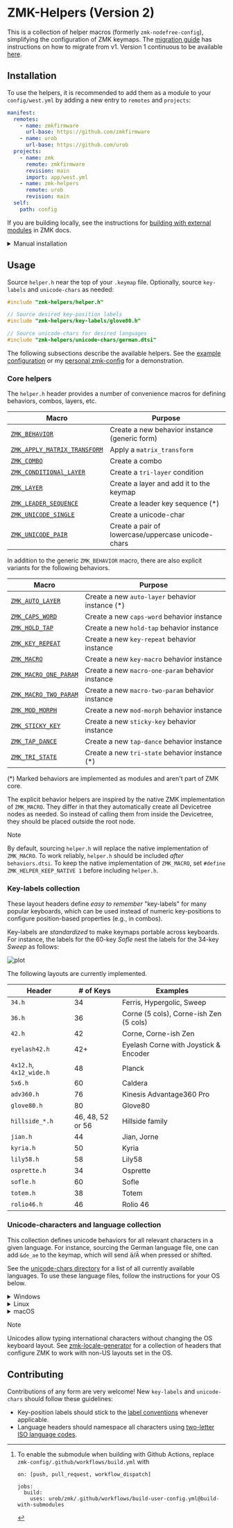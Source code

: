 # ZMK-Helpers (Version 2)

This is a collection of helper macros (formerly `zmk-nodefree-config`), simplifying the
configuration of ZMK keymaps. The [migration guide](docs/migration-to-v2.md) has instructions on how
to migrate from v1. Version 1 continuous to be available
[here](https://github.com/urob/zmk-helpers/tree/v1).

## Installation

To use the helpers, it is recommended to add them as a module to your `config/west.yml` by adding a
new entry to `remotes` and `projects`:

```yaml
manifest:
  remotes:
    - name: zmkfirmware
      url-base: https://github.com/zmkfirmware
    - name: urob
      url-base: https://github.com/urob
  projects:
    - name: zmk
      remote: zmkfirmware
      revision: main
      import: app/west.yml
    - name: zmk-helpers
      remote: urob
      revision: main
  self:
    path: config
```

If you are building locally, see the instructions for
[building with external modules](https://zmk.dev/docs/development/build-flash#building-with-external-modules)
in ZMK docs.

<details><summary>Manual installation</summary>

Alternatively, copy `include/zmk-helpers` into your `config/` directory:

```
zmk-config
├── config
│   ├── corne.keymap
│   ├── zmk-helpers
│   │   ├── helper.h
│   │   └── ...
│   └── ...
└── ...
```

Instead of copying, one could also add a `git-submodule`[^1]:

```sh
cd /path/to/zmk-config/
git submodule add -b v2 -- https://github.com/urob/zmk-helpers config/zmk-helpers-repo
ln -s zmk-helpers-repo/include/zmk-helpers config/zmk-helpers
```

</details>

## Usage

Source `helper.h` near the top of your `.keymap` file. Optionally, source `key-labels` and
`unicode-chars` as needed:

```C++
#include "zmk-helpers/helper.h"

// Source desired key-position labels
#include "zmk-helpers/key-labels/glove80.h"

// Source unicode-chars for desired languages
#include "zmk-helpers/unicode-chars/german.dtsi"
```

The following subsections describe the available helpers. See the
[example configuration](examples/zmk-config/config/cradio.keymap) or my
[personal zmk-config](https://github.com/urob/zmk-config/blob/main/config/base.keymap) for a
demonstration.

### Core helpers

The `helper.h` header provides a number of convenience macros for defining behaviors, combos,
layers, etc.

| Macro                          | Purpose                                            |
| ------------------------------ | -------------------------------------------------- |
| [`ZMK_BEHAVIOR`]               | Create a new behavior instance (generic form)      |
| [`ZMK_APPLY_MATRIX_TRANSFORM`] | Apply a `matrix_transform`                         |
| [`ZMK_COMBO`]                  | Create a combo                                     |
| [`ZMK_CONDITIONAl_LAYER`]      | Create a `tri-layer` condition                     |
| [`ZMK_LAYER`]                  | Create a layer and add it to the keymap            |
| [`ZMK_LEADER_SEQUENCE`]        | Create a leader key sequence (*)                   |
| [`ZMK_UNICODE_SINGLE`]         | Create a unicode-char                              |
| [`ZMK_UNICODE_PAIR`]           | Create a pair of lowercase/uppercase unicode-chars |

In addition to the generic `ZMK_BEHAVIOR` macro, there are also explicit variants for the following
behaviors.

| Macro                   | Purpose                                                       |
| ----------------------- | ------------------------------------------------------------- |
| [`ZMK_AUTO_LAYER`]      | Create a new `auto-layer` behavior instance (*)               |
| [`ZMK_CAPS_WORD`]       | Create a new `caps-word` behavior instance                    |
| [`ZMK_HOLD_TAP`]        | Create a new `hold-tap` behavior instance                     |
| [`ZMK_KEY_REPEAT`]      | Create a new `key-repeat` behavior instance                   |
| [`ZMK_MACRO`]           | Create a new `key-macro` behavior instance                    |
| [`ZMK_MACRO_ONE_PARAM`] | Create a new `macro-one-param` behavior instance              |
| [`ZMK_MACRO_TWO_PARAM`] | Create a new `macro-two-param` behavior instance              |
| [`ZMK_MOD_MORPH`]       | Create a new `mod-morph` behavior instance                    |
| [`ZMK_STICKY_KEY`]      | Create a new `sticky-key` behavior instance                   |
| [`ZMK_TAP_DANCE`]       | Create a new `tap-dance` behavior instance                    |
| [`ZMK_TRI_STATE`]       | Create a new `tri-state` behavior instance (*)                |

(*) Marked behaviors are implemented as modules and aren't part of ZMK core.

The explicit behavior helpers are inspired by the native ZMK implementation of `ZMK_MACRO`. They
differ in that they automatically create all Devicetree nodes as needed. So instead of calling them
from inside the Devicetree, they should be placed outside the root node.

> [!NOTE]
>
> By default, sourcing `helper.h` will replace the native implementation of `ZMK_MACRO`. To work
> reliably, `helper.h` should be included _after_ `behaviors.dtsi`. To keep the native
> implementation of `ZMK_MACRO`, set `#define ZMK_HELPER_KEEP_NATIVE 1` before including `helper.h`.

### Key-labels collection

These layout headers define _easy to remember_ "key-labels" for many popular keyboards, which can be
used instead of numeric key-positions to configure position-based properties (e.g., in combos).

Key-labels are _standardized_ to make keymaps portable across keyboards. For instance, the labels
for the 60-key _Sofle_ nest the labels for the 34-key _Sweep_ as follows:

![plot](docs/img/key_labels_example.png)

The following layouts are currently implemented.

| Header                  | \# of Keys       | Examples                                   |
| ----------------------- | ---------------- | ------------------------------------------ |
| `34.h`                  | 34               | Ferris, Hypergolic, Sweep                  |
| `36.h`                  | 36               | Corne (5 cols), Corne-ish Zen (5 cols)     |
| `42.h`                  | 42               | Corne, Corne-ish Zen                       |
| `eyelash42.h`           | 42+              | Eyelash Corne with Joystick & Encoder      |
| `4x12.h`, `4x12_wide.h` | 48               | Planck                                     |
| `5x6.h`                 | 60               | Caldera                                    |
| `adv360.h`              | 76               | Kinesis Advantage360 Pro                   |
| `glove80.h`             | 80               | Glove80                                    |
| `hillside_*.h`          | 46, 48, 52 or 56 | Hillside family                            |
| `jian.h`                | 44               | Jian, Jorne                                |
| `kyria.h`               | 50               | Kyria                                      |
| `lily58.h`              | 58               | Lily58                                     |
| `osprette.h`            | 34               | Osprette                                   |
| `sofle.h`               | 60               | Sofle                                      |
| `totem.h`               | 38               | Totem                                      |
| `rolio46.h`             | 46               | Rolio 46                                   |

### Unicode-characters and language collection

This collection defines unicode behaviors for all relevant characters in a given language. For
instance, sourcing the German language file, one can add `&de_ae` to the keymap, which will send
<kbd>ä</kbd>/<kbd>Ä</kbd> when pressed or shifted.

See the [unicode-chars directory](include/zmk-helpers/unicode-chars/) for a list of all currently
available languages. To use these language files, follow the instructions for your OS below.

<details><summary>Windows</summary>

On your computer, install [WinCompose](https://github.com/samhocevar/wincompose). In your keymap,
source `helper.h` and the desired language files. For example:

```c
#include "zmk-helpers/helper.h"
#include "zmk-helpers/unicode-chars/german.dtsi"
```

</details>

<details><summary>Linux</summary>

In your keymap, set `HOST_OS` to `1`, **_then_** source `helper.h` and the desired language files.
For example:

```c
#define HOST_OS 1
#include "zmk-helpers/helper.h"
#include "zmk-helpers/unicode-chars/german.dtsi"
```

</details>

<details><summary>macOS</summary>

On your computer, enable unicode input in the system preferences by selecting `Unicode Hex Input` as
input source. In your keymap, set `HOST_OS` to `2`, **_then_** source `helper.h` and the desired
language files. For example:

```c
#define HOST_OS 2
#include "zmk-helpers/helper.h"
#include "zmk-helpers/unicode-chars/german.dtsi"
```

</details>

> [!NOTE]
>
> Unicodes allow typing international characters without changing the OS keyboard layout. See
> [zmk-locale-generator](https://github.com/joelspadin/zmk-locale-generator) for a collection of
> headers that configure ZMK to work with non-US layouts set in the OS.

[^1]:
    To enable the submodule when building with Github Actions, replace
    `zmk-config/.github/workflows/build.yml` with

    ```
    on: [push, pull_request, workflow_dispatch]

    jobs:
      build:
        uses: urob/zmk/.github/workflows/build-user-config.yml@build-with-submodules
    ```

## Contributing

Contributions of any form are very welcome! New `key-labels` and `unicode-chars` should follow these
guidelines:

- Key-position labels should stick to the [label conventions](docs/key_labels.md#standardization)
  whenever applicable.
- Language headers should namespace all characters using
  [two-letter ISO language codes](https://en.wikipedia.org/wiki/List_of_ISO_639_language_codes).

[#1366]: https://github.com/zmkfirmware/zmk/pull/1366
[`ZMK_BEHAVIOR`]: docs/core_helpers.md#zmk_behavior
[`ZMK_APPLY_MATRIX_TRANSFORM`]: docs/core_helpers.md#apply_matrix_transform
[`ZMK_COMBO`]: docs/core_helpers.md#zmk_combo
[`ZMK_CONDITIONAL_LAYER`]: docs/core_helpers.md#zmk_conditional_layer
[`ZMK_LAYER`]: docs/core_helpers.md#zmk_layer
[`ZMK_LEADER_SEQUENCE`]: docs/core_helpers.md#zmk_leader_sequence
[`ZMK_UNICODE_SINGLE`]: docs/core_helpers.md#zmk_unicode
[`ZMK_UNICODE_PAIR`]: docs/core_helpers.md#zmk_unicode
[`ZMK_AUTO_LAYER`]: docs/core_helpers.md#zmk_behavior-(explicit-variants)
[`ZMK_CAPS_WORD`]: docs/core_helpers.md#zmk_behavior-(explicit-variants)
[`ZMK_HOLD_TAP`]: docs/core_helpers.md#zmk_behavior-(explicit-variants)
[`ZMK_KEY_REPEAT`]: docs/core_helpers.md#zmk_behavior-(explicit-variants)
[`ZMK_MACRO`]: docs/core_helpers.md#zmk_behavior-(explicit-variants)
[`ZMK_MACRO_ONE_PARAM`]: docs/core_helpers.md#zmk_behavior-(explicit-variants)
[`ZMK_MACRO_TWO_PARAM`]: docs/core_helpers.md#zmk_behavior-(explicit-variants)
[`ZMK_MOD_MORPH`]: docs/core_helpers.md#zmk_behavior-(explicit-variants)
[`ZMK_STICKY_KEY`]: docs/core_helpers.md#zmk_behavior-(explicit-variants)
[`ZMK_TAP_DANCE`]: docs/core_helpers.md#zmk_behavior-(explicit-variants)
[`ZMK_TRI_STATE`]: docs/core_helpers.md#zmk_behavior-(explicit-variants)
